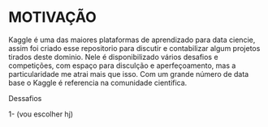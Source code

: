 # MOTIVAÇÃO
Kaggle é uma das maiores plataformas de aprendizado para data ciencie, assim foi criado esse repositorio para discutir e contabilizar algum projetos tirados deste dominio.
Nele é disponibilizado vários desafios e competições, com espaço para disculção e aperfeçoamento, mas a particularidade me atrai mais que isso. Com um grande número de data base o Kaggle é referencia na comunidade cientifica.


Dessafios

1- (vou escolher hj)
